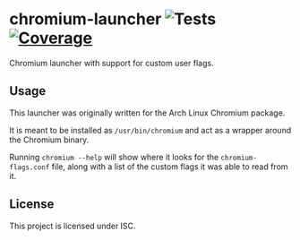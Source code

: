 # chromium-launcher ![Tests](https://github.com/foutrelis/chromium-launcher/workflows/Tests/badge.svg) [![Coverage](https://codecov.io/gh/foutrelis/chromium-launcher/branch/master/graph/badge.svg)](https://codecov.io/gh/foutrelis/chromium-launcher)

Chromium launcher with support for custom user flags.

## Usage

This launcher was originally written for the Arch Linux Chromium package.

It is meant to be installed as `/usr/bin/chromium` and act as a wrapper around
the Chromium binary.

Running `chromium --help` will show where it looks for the `chromium-flags.conf`
file, along with a list of the custom flags it was able to read from it.

## License

This project is licensed under ISC.
